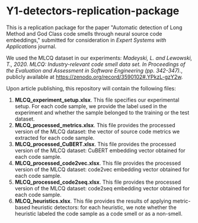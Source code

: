 # Y1-detectors-replication-package

This is a replication package for the paper "Automatic detection of Long Method and God Class code smells through neural source code embeddings," submitted for consideration in _Expert Systems with Applications_ journal. 

We used the MLCQ dataset in our experiments:
_Madeyski, L. and Lewowski, T., 2020. MLCQ: Industry-relevant code smell data set. In Proceedings of the Evaluation and Assessment in Software Engineering (pp. 342-347)._,
publicly available at https://zenodo.org/record/3590102#.YPkzL-gzY2w. 

Upon article publishing, this repository will contain the following files:
1. **MLCQ_experiment_setup.xlsx**. This file specifies our experimental setup. For each code sample, we provide the label used in the experiment and whether the sample belonged to the training or the test dataset.
2. **MLCQ_processed_metrics.xlsx**. This file provides the processed version of the MLCQ dataset: the vector of source code metrics we extracted for each code sample.
3. **MLCQ_processed_CuBERT.xlsx**. This file provides the processed version of the MLCQ dataset: CuBERT embedding vector obtained for each code sample.
4. **MLCQ_processed_code2vec.xlsx**. This file provides the processed version of the MLCQ dataset: code2vec embedding vector obtained for each code sample.
5. **MLCQ_processed_code2seq.xlsx**. This file provides the processed version of the MLCQ dataset: code2seq embedding vector obtained for each code sample.
6. **MLCQ_heuristics.xlsx**. This file provides the results of applying metric-based heuristic detectors: for each heuristic, we note whether the heuristic labeled the code sample as a code smell or as a non-smell.
